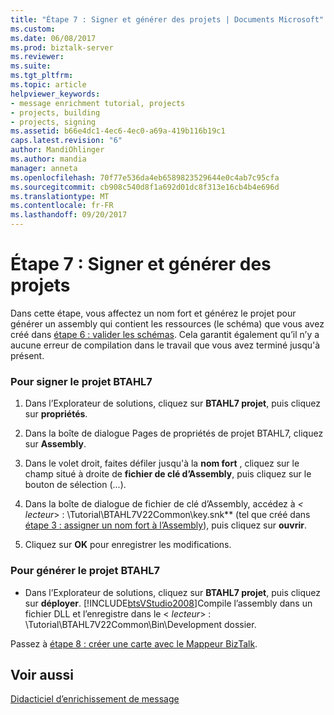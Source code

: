 ```yaml
---
title: "Étape 7 : Signer et générer des projets | Documents Microsoft"
ms.custom: 
ms.date: 06/08/2017
ms.prod: biztalk-server
ms.reviewer: 
ms.suite: 
ms.tgt_pltfrm: 
ms.topic: article
helpviewer_keywords:
- message enrichment tutorial, projects
- projects, building
- projects, signing
ms.assetid: b66e4dc1-4ec6-4ec0-a69a-419b116b19c1
caps.latest.revision: "6"
author: MandiOhlinger
ms.author: mandia
manager: anneta
ms.openlocfilehash: 70f77e536da4eb6589823529644e0c4ab7c95cfa
ms.sourcegitcommit: cb908c540d8f1a692d01dc8f313e16cb4b4e696d
ms.translationtype: MT
ms.contentlocale: fr-FR
ms.lasthandoff: 09/20/2017
---
```

# <a name="step-7-sign-and-build-the-projects"></a>Étape 7 : Signer et générer des projets
Dans cette étape, vous affectez un nom fort et générez le projet pour générer un assembly qui contient les ressources (le schéma) que vous avez créé dans [étape 6 : valider les schémas](../../adapters-and-accelerators/accelerator-hl7/step-6-validate-the-schemas.md). Cela garantit également qu’il n’y a aucune erreur de compilation dans le travail que vous avez terminé jusqu'à présent.  
  
### <a name="to-sign-the-btahl7-project"></a>Pour signer le projet BTAHL7  
  
1.  Dans l’Explorateur de solutions, cliquez sur **BTAHL7 projet**, puis cliquez sur **propriétés**.  
  
2.  Dans la boîte de dialogue Pages de propriétés de projet BTAHL7, cliquez sur **Assembly**.  
  
3.  Dans le volet droit, faites défiler jusqu'à la **nom fort** , cliquez sur le champ situé à droite de **fichier de clé d’Assembly**, puis cliquez sur le bouton de sélection (...).  
  
4.  Dans la boîte de dialogue de fichier de clé d’Assembly, accédez à  **\<* lecteur*> : \Tutorial\BTAHL7V22Common\key.snk** (tel que créé dans [étape 3 : assigner un nom fort à l’Assembly](../../adapters-and-accelerators/accelerator-hl7/step-3-assign-a-strong-name-to-the-assembly.md)), puis cliquez sur **ouvrir**.  
  
5.  Cliquez sur **OK** pour enregistrer les modifications.  
  
### <a name="to-build-the-btahl7-project"></a>Pour générer le projet BTAHL7  
  
-   Dans l’Explorateur de solutions, cliquez sur **BTAHL7 projet**, puis cliquez sur **déployer**. [!INCLUDE[btsVStudio2008](../../includes/btsvstudio2008-md.md)]Compile l’assembly dans un fichier DLL et l’enregistre dans le \< *lecteur*> : \Tutorial\BTAHL7V22Common\Bin\Development dossier.  
  
 Passez à [étape 8 : créer une carte avec le Mappeur BizTalk](../../adapters-and-accelerators/accelerator-hl7/step-8-create-a-map-with-biztalk-mapper.md).  
  
## <a name="see-also"></a>Voir aussi  
 [Didacticiel d’enrichissement de message](../../adapters-and-accelerators/accelerator-hl7/message-enrichment-tutorial.md)